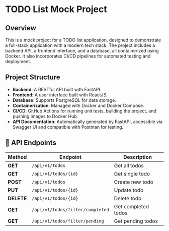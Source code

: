 # TODO List Mock Project

## Overview
This is a mock project for a TODO list application, designed to demonstrate a full-stack application with a modern tech stack. The project includes a backend API, a frontend interface, and a database, all containerized using Docker. It also incorporates CI/CD pipelines for automated testing and deployment.

## Project Structure
- **Backend**: A RESTful API built with FastAPI.
- **Frontend**: A user interface built with ReactJS.
- **Database**: Supports PostgreSQL for data storage.
- **Containerization**: Managed with Docker and Docker Compose.
- **CI/CD**: GitHub Actions for running unit tests, building the project, and pushing images to Docker Hub.
- **API Documentation**: Automatically generated by FastAPI, accessible via Swagger UI and compatible with Postman for testing.


## 🧭 API Endpoints

| Method | Endpoint | Description |
|--------|-----------|-------------|
| **GET** | `/api/v1/todos` | Get all todos |
| **GET** | `/api/v1/todos/{id}` | Get single todo |
| **POST** | `/api/v1/todos` | Create new todo |
| **PUT** | `/api/v1/todos/{id}` | Update todo |
| **DELETE** | `/api/v1/todos/{id}` | Delete todo |
| **GET** | `/api/v1/todos/filter/completed` | Get completed todos |
| **GET** | `/api/v1/todos/filter/pending` | Get pending todos |
